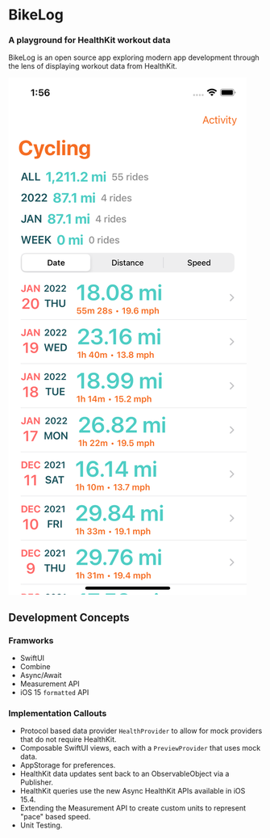 # BikeLog
### A playground for HealthKit workout data


BikeLog is an open source app exploring modern app development through the lens of displaying workout data from HealthKit.

![screenshot](screenshot.png)

## Development Concepts
### Framworks
- SwiftUI
- Combine
- Async/Await
- Measurement API
- iOS 15 `formatted` API

### Implementation Callouts
- Protocol based data provider `HealthProvider` to allow for mock providers that do not require HealthKit.
- Composable SwiftUI views, each with a `PreviewProvider` that uses mock data.
- AppStorage for preferences.
- HealthKit data updates sent back to an ObservableObject via a Publisher.
- HealthKit queries use the new Async HealthKit APIs available in iOS 15.4.
- Extending the Measurement API to create custom units to represent "pace" based speed.
- Unit Testing.

